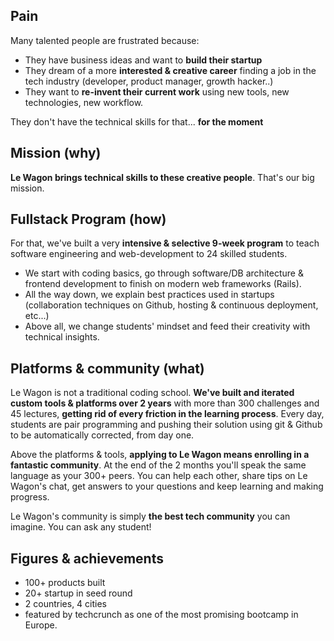 ## Pain

Many talented people are frustrated because:

- They have business ideas and want to **build their startup**
- They dream of a more **interested & creative career** finding a job in the tech industry (developer, product manager, growth hacker..)
- They want to **re-invent their current work** using new tools, new technologies, new workflow.

They don't have the technical skills for that... **for the moment**

## Mission (why)

**Le Wagon brings technical skills to these creative people**. That's our big mission.

## Fullstack Program (how)

For that, we've built a very **intensive & selective 9-week program** to teach software engineering and web-development to 24 skilled students.

- We start with coding basics, go through software/DB architecture & frontend development to finish on modern web frameworks (Rails).
- All the way down, we explain best practices used in startups (collaboration techniques on Github, hosting & continuous deployment, etc...)
- Above all, we change students' mindset and feed their creativity with technical insights.


## Platforms & community (what)

Le Wagon is not a traditional coding school. **We've built and iterated custom tools & platforms over 2 years** with more than 300 challenges and 45 lectures, **getting rid of every friction in the learning process**. Every day, students are pair programming and pushing their solution using git & Github to be automatically corrected, from day one.

Above the platforms & tools, **applying to Le Wagon means enrolling in a fantastic community**. At the end of the 2 months you'll speak the same language as your 300+ peers. You can help each other, share tips on Le Wagon's chat, get answers to your questions and keep learning and making progress.

Le Wagon's community is simply **the best tech community** you can imagine. You can ask any student!

## Figures & achievements

- 100+ products built
- 20+ startup in seed round
- 2 countries, 4 cities
- featured by techcrunch as one of the most promising bootcamp in Europe.



